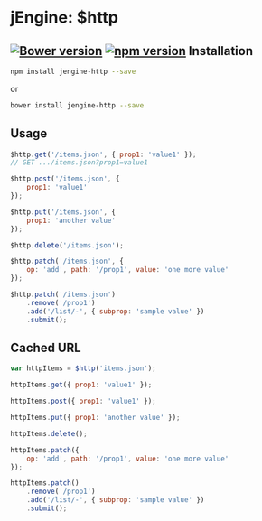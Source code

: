 jEngine: $http
================
[![Bower version](https://badge.fury.io/bo/jengine-http.svg)](http://badge.fury.io/bo/jengine-http)
[![npm version](https://badge.fury.io/js/jengine-http.svg)](http://badge.fury.io/js/jengine-http)
Installation
------------
```.sh
npm install jengine-http --save
```
or
```.sh
bower install jengine-http --save
```

Usage
-----
``` js
$http.get('/items.json', { prop1: 'value1' });
// GET .../items.json?prop1=value1

$http.post('/items.json', {
	prop1: 'value1'
});

$http.put('/items.json', {
	prop1: 'another value'
});

$http.delete('/items.json');

$http.patch('/items.json', {
	op: 'add', path: '/prop1', value: 'one more value'
});

$http.patch('/items.json')
	.remove('/prop1')
	.add('/list/-', { subprop: 'sample value' })
	.submit();
```

Cached URL
----------
``` js
var httpItems = $http('items.json');

httpItems.get({ prop1: 'value1' });

httpItems.post({ prop1: 'value1' });

httpItems.put({	prop1: 'another value' });

httpItems.delete();

httpItems.patch({
	op: 'add', path: '/prop1', value: 'one more value'
});

httpItems.patch()
	.remove('/prop1')
	.add('/list/-', { subprop: 'sample value' })
	.submit();
```

